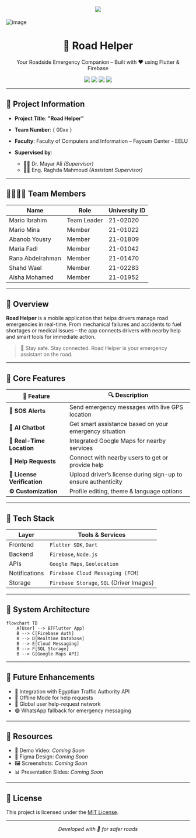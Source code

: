 <h1 align="center">
    <img src="https://readme-typing-svg.herokuapp.com/?font=Righteous&size=35&color=00BFFF&center=true&vCenter=true&width=700&height=100&duration=7000&lines=Graduation+Project+-+Fayoum+Center+✌;We+hope+you+find+our+project+valuable+❤;" />
</h1>

![image](https://th.bing.com/th/id/R.757ccf2dc3af8aa4ce96e63013f8df40?rik=Co00qXoj2Od8fw&riu=http%3a%2f%2fmedia.boingboing.net%2fwp-content%2fuploads%2f2016%2f12%2fhero_car.gif&ehk=X61dQLHhMO6xpiqwp43VCQpwyLqdWc7aYkVFT86G%2bpQ%3d&risl=&pid=ImgRaw&r=0)
<br>

<h1 align="center"> 🚨 Road Helper</h1>

<p align="center">Your Roadside Emergency Companion – Built with ❤️ using Flutter & Firebase</p>

<p align="center">
  <img src="https://img.shields.io/badge/fluttesr-v3.22-blue?logo=flutter" />
  <img src="https://img.shields.io/badge/platform-Android%20%7C%20iOS-green?logo=google" />
  <img src="https://img.shields.io/badge/firebase-integrated-orange?logo=firebase" />
  <img src="https://img.shields.io/badge/license-MIT-lightgrey" />
</p>

---

## 📄 Project Information

- **Project Title**: **"Road Helper"**

- **Team Number**: { 00xx }

- **Faculty**: Faculty of Computers and Information – Fayoum Center - EELU

- **Supervised by**:  
  - 👨‍🏫 Dr. Mayar Ali *(Supervisor)*  
  - 👩‍💻 Eng. Raghda Mahmoud *(Assistant Supervisor)*

---

## 👨‍👩‍👧‍👦 Team Members

| Name               | Role         | University ID |
|--------------------|--------------|---------------|
| Mario Ibrahim      | Team Leader  | 21-02020      |
| Mario Mina         | Member       | 21-01022      |
| Abanob Yousry      | Member       | 21-01809      |
| Maria Fadl         | Member       | 21-01042      |
| Rana Abdelrahman   | Member       | 21-01470      |
| Shahd Wael         | Member       | 21-02283      |
| Aisha Mohamed      | Member       | 21-01952      |

---

## 📝 Overview

**Road Helper** is a mobile application that helps drivers manage road emergencies in real-time. From mechanical failures and accidents to fuel shortages or medical issues – the app connects drivers with nearby help and smart tools for immediate action.

> 🚗 Stay safe. Stay connected. Road Helper is your emergency assistant on the road.

---

## 🌟 Core Features

| 🚀 Feature | 🔍 Description |
|-----------|----------------|
| **🔔 SOS Alerts** | Send emergency messages with live GPS location |
| **🧠 AI Chatbot** | Get smart assistance based on your emergency situation |
| **📍 Real-Time Location** | Integrated Google Maps for nearby services |
| **🤝 Help Requests** | Connect with nearby users to get or provide help |
| **🪪 License Verification** | Upload driver’s license during sign-up to ensure authenticity |
| **⚙️ Customization** | Profile editing, theme & language options |

---

## 🧰 Tech Stack

| Layer       | Tools & Services                         |
|-------------|-------------------------------------------|
| Frontend    | `Flutter SDK`, `Dart`                    |
| Backend     | `Firebase`, `Node.js`                    |
| APIs        | `Google Maps`, `Geolocation`             |
| Notifications | `Firebase Cloud Messaging (FCM)`       |
| Storage     | `Firebase Storage`, `SQL` (Driver Images) |

---

## 🧠 System Architecture

```mermaid
flowchart TD
    A[User] --> B[Flutter App]
    B --> C[Firebase Auth]
    B --> D[Realtime Database]
    B --> E[Cloud Messaging]
    B --> F[SQL Storage]
    B --> G[Google Maps API]
```

---

## 🚧 Future Enhancements

- 🔗 Integration with Egyptian Traffic Authority API
- 📡 Offline Mode for help requests
- 🧭 Global user help-request network
- 🟢 WhatsApp fallback for emergency messaging

---

## 📁 Resources

- 🎥 Demo Video: *Coming Soon*
- 🎨 Figma Design: *Coming Soon*
- 🖼️ Screenshots: *Coming Soon*
- 📊 Presentation Slides: *Coming Soon*

---

## 📜 License

This project is licensed under the [MIT License](LICENSE).

---

<p align="center"><i>Developed with 💙 for safer roads</i></p>
